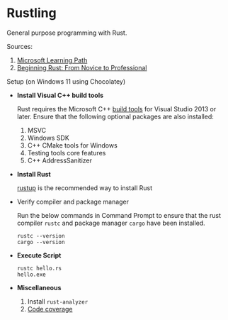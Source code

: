 # Rustling

General purpose programming with Rust.

Sources:

1. [Microsoft Learning Path][1]
2. [Beginning Rust: From Novice to Professional][2]

Setup (on Windows 11 using Chocolatey)

+ **Install Visual C++ build tools**

  Rust requires the Microsoft C++ [build tools][3] for Visual Studio 2013 or later. Ensure that the following optional packages are also installed:

  1. MSVC
  2. Windows SDK
  3. C++ CMake tools for Windows
  4. Testing tools core features
  5. C++ AddressSanitizer

+ **Install Rust**

  [rustup][4] is the recommended way to install Rust

+ Verify compiler and package manager

  Run the below commands in Command Prompt to ensure that the rust compiler `rustc` and package manager `cargo` have been installed.
  
  ```
  rustc --version
  cargo --version
  ```

+ **Execute Script**

  ```
  rustc hello.rs
  hello.exe
  ```

+ **Miscellaneous**

  1. Install `rust-analyzer`
  2. [Code coverage][5]


[1]: https://docs.microsoft.com/en-us/learn/paths/rust-first-steps/
[2]: https://www.oreilly.com/library/view/beginning-rust-from/9781484234686/
[3]: https://visualstudio.microsoft.com/visual-cpp-build-tools/
[4]: https://www.rust-lang.org/tools/install
[5]: https://doc.rust-lang.org/rustc/instrument-coverage.html
